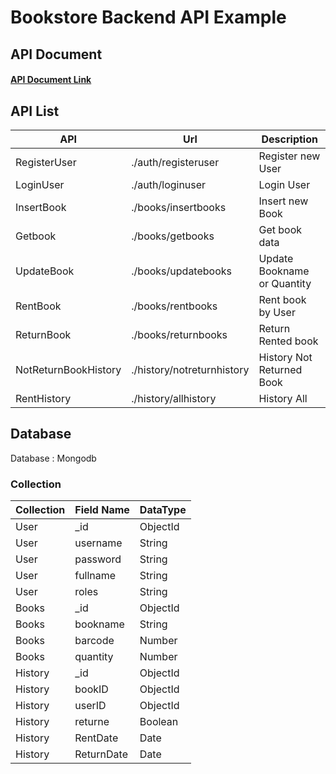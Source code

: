 # Bookstore Backend API Example

## API Document 

#### [API Document Link](https://documenter.getpostman.com/view/9234088/TVRdABr8#98759510-573d-46f1-92e5-c55312d3a6a2)

## API List

| API           | Url                     | Description    |
| ---------    | -----------                     | -------------    |
|RegisterUser   | ./auth/registeruser   | Register new User|
|LoginUser      | ./auth/loginuser      | Login User |
|InsertBook     | ./books/insertbooks   | Insert new Book|
|Getbook        | ./books/getbooks      | Get book data |
|UpdateBook     | ./books/updatebooks   | Update Bookname or Quantity |
|RentBook       | ./books/rentbooks     | Rent book by User |
|ReturnBook     | ./books/returnbooks   | Return Rented book |
|NotReturnBookHistory| ./history/notreturnhistory| History Not Returned Book |
|RentHistory    | ./history/allhistory  | History All |

## Database

Database : Mongodb

### Collection 
| Collection    | Field Name    | DataType  |
| ----------    | ----------    | -------   |
| User          | _id           | ObjectId  |
| User          | username      | String    |
| User          | password      | String    |
| User          | fullname      | String    |
| User          | roles         | String    |
| Books         | _id           | ObjectId  |
| Books         | bookname      | String    |
| Books         | barcode       | Number    |
| Books         | quantity      | Number    |
| History       | _id           | ObjectId  |
| History       | bookID        | ObjectId  |
| History       | userID        | ObjectId  |
| History       | returne       | Boolean   |
| History       | RentDate      | Date      |
| History       | ReturnDate    | Date      |
